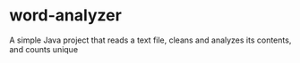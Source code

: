 # word-analyzer
A simple Java project that reads a text file, cleans and analyzes its contents, and counts unique 
